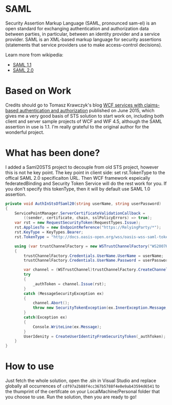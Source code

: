# SAML
Security Assertion Markup Language (SAML, pronounced sam-el) is an open standard for exchanging authentication and authorization data between parties, in particular, between an identity provider and a service provider. SAML is an XML-based markup language for security assertions (statements that service providers use to make access-control decisions). 

Learn more from wikipedia:
- [SAML 1.1](https://en.wikipedia.org/wiki/SAML_1.1)
- [SAML 2.0](https://en.wikipedia.org/wiki/SAML_2.0)

# Based on Work
Credits should go to Tomasz Krawczyk's blog [WCF services with claims-based authentication and authorization](https://www.future-processing.pl/blog/wcf_services_with_claims-based_authentication_and_authorization/) published on June 2015, which gives me a very good basis of STS solution to start work on, including both client and server sample projects of WCF and WIF 4.5, although the SAML assertion in use is 1.1. I'm really grateful to the original author for the wonderful project.

# What has been done?
I added a Saml20STS project to decouple from old STS project, however this is not he key point.
The key point in client side: set rst.TokenType to the offical SAML 2.0 specificaiton URL. Then WCF framework espeically federatedBinding and Security Token Service will do the rest work for you. If you don't specify this tokenType, then it will by default use SAML 1.0 assertion.

```C#
private void AuthInStsOfSaml20(string userName, string userPassword)
{
	ServicePointManager.ServerCertificateValidationCallback =
		((sender, certificate, chain, sslPolicyErrors) => true);
	var rst = new RequestSecurityToken(RequestTypes.Issue);
	rst.AppliesTo = new EndpointReference("https://RelyingParty/*");
	rst.KeyType = KeyTypes.Bearer;
	rst.TokenType = "http://docs.oasis-open.org/wss/oasis-wss-saml-token-profile-1.1#SAMLV2.0";

	using (var trustChannelFactory = new WSTrustChannelFactory("WS2007HttpBinding_IWSTrust13_Saml20Sync"))
	{
		trustChannelFactory.Credentials.UserName.UserName = userName;
		trustChannelFactory.Credentials.UserName.Password = userPassword;

		var channel = (WSTrustChannel)trustChannelFactory.CreateChannel();
		try
		{
			_authToken = channel.Issue(rst);
		}
		catch (MessageSecurityException ex)
		{
			channel.Abort();
			throw new SecurityTokenException(ex.InnerException.Message, ex);
		}
		catch(Exception ex)
		{
			Console.WriteLine(ex.Message);
		}
		UserIdenity = CreateUserIdentityFromSecurityToken(_authToken);
	}
}	
```


# How to use
Just fetch the whole solution, open the .sln in Visual Studio and replace globally all occurrences of `cdf97a2b88f4cc367b5788f4e0e9ab43594d6541` to the thumprint of the certifcate on your LocalMachine/Personal folder that you choose to use. Run the solution, then you are ready to go!
